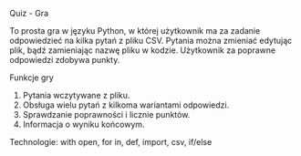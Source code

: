 Quiz - Gra

To prosta gra w języku Python, w której użytkownik ma za zadanie odpowiedzieć na kilka pytań z pliku CSV. Pytania można zmieniać edytując plik, bądź zamieniając nazwę pliku w kodzie. Użytkownik za poprawne odpowiedzi zdobywa punkty.

Funkcje gry
1. Pytania wczytywane z pliku.
2. Obsługa wielu pytań z kilkoma wariantami odpowiedzi.
3. Sprawdzanie poprawności i licznie punktów.
4. Informacja o wyniku końcowym.

Technologie: with open, for in, def, import, csv, if/else

